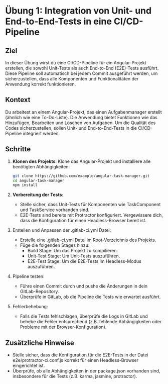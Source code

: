 # Übung 1: Integration von Unit- und End-to-End-Tests in eine CI/CD-Pipeline

## Ziel
In dieser Übung wirst du eine CI/CD-Pipeline für ein Angular-Projekt erstellen, die sowohl Unit-Tests als auch End-to-End (E2E)-Tests ausführt. Diese Pipeline soll automatisch bei jedem Commit ausgeführt werden, um sicherzustellen, dass alle Komponenten und Funktionalitäten der Anwendung korrekt funktionieren.

## Kontext
Du arbeitest an einem Angular-Projekt, das einen Aufgabenmanager erstellt (ähnlich wie eine To-Do-Liste). Die Anwendung bietet Funktionen wie das Hinzufügen, Bearbeiten und Löschen von Aufgaben. Um die Qualität des Codes sicherzustellen, sollen Unit- und End-to-End-Tests in die CI/CD-Pipeline integriert werden.

## Schritte

1. **Klonen des Projekts**:
   Klone das Angular-Projekt und installiere alle benötigten Abhängigkeiten:
   ```bash
   git clone https://github.com/example/angular-task-manager.git
   cd angular-task-manager
   npm install
   ```

2. **Vorbereitung der Tests**:

    - Stelle sicher, dass Unit-Tests für Komponenten wie TaskComponent und TaskService vorhanden sind.
    - E2E-Tests sind bereits mit Protractor konfiguriert. Vergewissere dich, dass die Konfiguration für einen Headless-Browser bereit ist.

3. Erstellen und Anpassen der .gitlab-ci.yml Datei:

    - Erstelle eine .gitlab-ci.yml Datei im Root-Verzeichnis des Projekts.
    - Füge die folgenden Stages hinzu:
        - Build Stage: Um das Projekt zu kompilieren.
        - Unit-Test Stage: Um Unit-Tests auszuführen.
        - E2E-Test Stage: Um die E2E-Tests im Headless-Modus auszuführen.

4. Pipeline testen:

    - Führe einen Commit durch und pushe die Änderungen in dein GitLab-Repository.
    - Überprüfe in GitLab, ob die Pipeline die Tests wie erwartet ausführt.

5. Fehlerbehebung:

    - Falls die Tests fehlschlagen, überprüfe die Logs in GitLab und behebe die Fehler entsprechend (z.B. fehlende Abhängigkeiten oder Probleme mit der Browser-Konfiguration).

## Zusätzliche Hinweise
- Stelle sicher, dass die Konfiguration für die E2E-Tests in der Datei e2e/protractor-ci.conf.js korrekt für einen Headless-Browser eingerichtet ist.
- Überprüfe, ob alle Abhängigkeiten in der package.json vorhanden sind, insbesondere für die Tests (z.B. karma, jasmine, protractor).